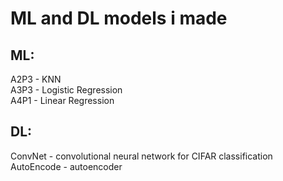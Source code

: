 # ML and DL models i made

## ML:
A2P3 - KNN  
A3P3 - Logistic Regression  
A4P1 - Linear Regression  

## DL:
ConvNet - convolutional neural network for CIFAR classification  
AutoEncode - autoencoder
